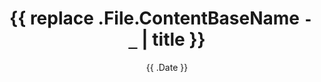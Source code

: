 ---
title: '{{ replace .File.ContentBaseName `-` ` ` `_` | title }}'
summary: ' '
date: '{{ .Date }}'
draft: true
weight: 0
categories: ' '
---